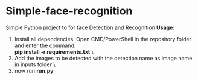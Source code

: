 # Simple-face-recognition
Simple Python project to for face Detection and Recognition
**Usage:**

1. Install all dependencies: Open CMD/PowerShell in the repository folder and enter the command:
\
**pip install -r requirements.txt** \
2. Add the images to be detected with the detection name as image name in inputs folder \
3. now run **run.py**
